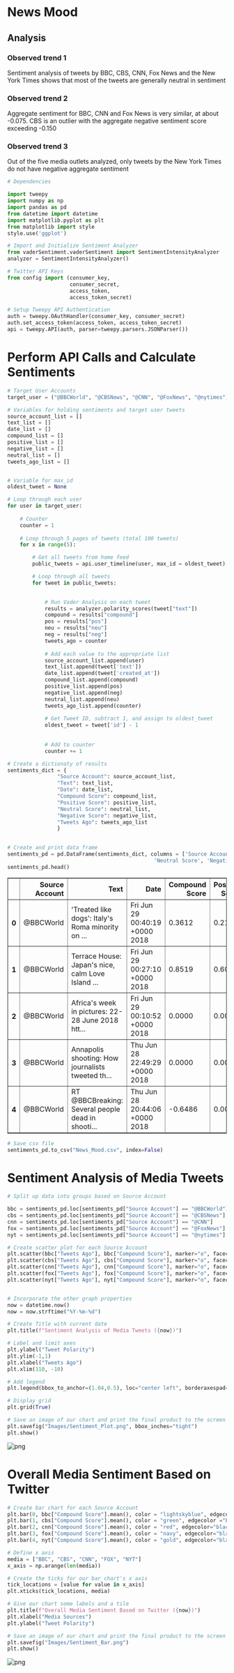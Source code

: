 
# News Mood

## Analysis

### Observed trend 1
Sentiment analysis of tweets by BBC, CBS, CNN, Fox News and the New York Times shows that most of the tweets are generally neutral in sentiment

### Observed trend 2
Aggregate sentiment for BBC, CNN and Fox News is very similar, at about -0.075. CBS is an outlier with the aggregate negative sentiment score exceeding -0.150 

### Observed trend 3
Out of the five media outlets analyzed, only tweets by the New York Times do not have negative aggregate sentiment


```python
# Dependencies

import tweepy
import numpy as np
import pandas as pd
from datetime import datetime
import matplotlib.pyplot as plt
from matplotlib import style
style.use('ggplot')

# Import and Initialize Sentiment Analyzer
from vaderSentiment.vaderSentiment import SentimentIntensityAnalyzer
analyzer = SentimentIntensityAnalyzer()

# Twitter API Keys
from config import (consumer_key, 
                    consumer_secret, 
                    access_token, 
                    access_token_secret)

# Setup Tweepy API Authentication
auth = tweepy.OAuthHandler(consumer_key, consumer_secret)
auth.set_access_token(access_token, access_token_secret)
api = tweepy.API(auth, parser=tweepy.parsers.JSONParser())
```

# Perform API Calls and Calculate Sentiments


```python
# Target User Accounts
target_user = ("@BBCWorld", "@CBSNews", "@CNN", "@FoxNews", "@nytimes")

# Variables for holding sentiments and target user tweets
source_account_list = []
text_list = []
date_list = []
compound_list = []
positive_list = []
negative_list = []
neutral_list = []
tweets_ago_list = []


# Variable for max_id
oldest_tweet = None

# Loop through each user
for user in target_user:
    
    # Counter
    counter = 1
    
    # Loop through 5 pages of tweets (total 100 tweets)
    for x in range(5):

        # Get all tweets from home feed
        public_tweets = api.user_timeline(user, max_id = oldest_tweet)

        # Loop through all tweets 
        for tweet in public_tweets:

            
            # Run Vader Analysis on each tweet
            results = analyzer.polarity_scores(tweet["text"])
            compound = results["compound"]
            pos = results["pos"]
            neu = results["neu"]
            neg = results["neg"]
            tweets_ago = counter
            
            # Add each value to the appropriate list
            source_account_list.append(user)
            text_list.append(tweet['text'])
            date_list.append(tweet['created_at'])
            compound_list.append(compound)
            positive_list.append(pos)
            negative_list.append(neg)
            neutral_list.append(neu)
            tweets_ago_list.append(counter)
        
            # Get Tweet ID, subtract 1, and assign to oldest_tweet
            oldest_tweet = tweet['id'] - 1
            
            
            # Add to counter 
            counter += 1
```


```python
# Create a dictionaty of results
sentiments_dict = {
                "Source Account": source_account_list,
                "Text": text_list,
                "Date": date_list,
                "Compound Score": compound_list,
                "Positive Score": positive_list,
                "Neutral Score": neutral_list,
                "Negative Score": negative_list,
                "Tweets Ago": tweets_ago_list
                }
        

# Create and print data frame
sentiments_pd = pd.DataFrame(sentiments_dict, columns = ['Source Account', 'Text', 'Date', 'Compound Score', 'Positive Score',
                                               'Neutral Score', 'Negative Score', 'Tweets Ago'])
sentiments_pd.head()
```




<div>
<style scoped>
    .dataframe tbody tr th:only-of-type {
        vertical-align: middle;
    }

    .dataframe tbody tr th {
        vertical-align: top;
    }

    .dataframe thead th {
        text-align: right;
    }
</style>
<table border="1" class="dataframe">
  <thead>
    <tr style="text-align: right;">
      <th></th>
      <th>Source Account</th>
      <th>Text</th>
      <th>Date</th>
      <th>Compound Score</th>
      <th>Positive Score</th>
      <th>Neutral Score</th>
      <th>Negative Score</th>
      <th>Tweets Ago</th>
    </tr>
  </thead>
  <tbody>
    <tr>
      <th>0</th>
      <td>@BBCWorld</td>
      <td>'Treated like dogs': Italy's Roma minority on ...</td>
      <td>Fri Jun 29 00:40:19 +0000 2018</td>
      <td>0.3612</td>
      <td>0.217</td>
      <td>0.783</td>
      <td>0.000</td>
      <td>1</td>
    </tr>
    <tr>
      <th>1</th>
      <td>@BBCWorld</td>
      <td>Terrace House: Japan's nice, calm Love Island ...</td>
      <td>Fri Jun 29 00:27:10 +0000 2018</td>
      <td>0.8519</td>
      <td>0.608</td>
      <td>0.392</td>
      <td>0.000</td>
      <td>2</td>
    </tr>
    <tr>
      <th>2</th>
      <td>@BBCWorld</td>
      <td>Africa's week in pictures: 22-28 June 2018 htt...</td>
      <td>Fri Jun 29 00:10:52 +0000 2018</td>
      <td>0.0000</td>
      <td>0.000</td>
      <td>1.000</td>
      <td>0.000</td>
      <td>3</td>
    </tr>
    <tr>
      <th>3</th>
      <td>@BBCWorld</td>
      <td>Annapolis shooting: How journalists tweeted th...</td>
      <td>Thu Jun 28 22:49:29 +0000 2018</td>
      <td>0.0000</td>
      <td>0.000</td>
      <td>1.000</td>
      <td>0.000</td>
      <td>4</td>
    </tr>
    <tr>
      <th>4</th>
      <td>@BBCWorld</td>
      <td>RT @BBCBreaking: Several people dead in shooti...</td>
      <td>Thu Jun 28 20:44:06 +0000 2018</td>
      <td>-0.6486</td>
      <td>0.000</td>
      <td>0.815</td>
      <td>0.185</td>
      <td>5</td>
    </tr>
  </tbody>
</table>
</div>




```python
# Save csv file
sentiments_pd.to_csv("News_Mood.csv", index=False)
```

# Sentiment Analysis of Media Tweets


```python
# Split up data into groups based on Source Account

bbc = sentiments_pd.loc[sentiments_pd["Source Account"] == "@BBCWorld"]
cbs = sentiments_pd.loc[sentiments_pd["Source Account"] == "@CBSNews"]
cnn = sentiments_pd.loc[sentiments_pd["Source Account"] == "@CNN"]
fox = sentiments_pd.loc[sentiments_pd["Source Account"] == "@FoxNews"]
nyt = sentiments_pd.loc[sentiments_pd["Source Account"] == "@nytimes"]

```


```python
# Create scatter plot for each Source Account
plt.scatter(bbc["Tweets Ago"], bbc["Compound Score"], marker="o", facecolor = "lightskyblue", edgecolors="black", label = "BBC", alpha = 0.5)
plt.scatter(cbs["Tweets Ago"], cbs["Compound Score"], marker="o", facecolor = "green", edgecolors ="black", label = "CBS", alpha = 0.5)
plt.scatter(cnn["Tweets Ago"], cnn["Compound Score"], marker="o", facecolor = "red", edgecolors = "black", label = "CNN", alpha = 0.5)
plt.scatter(fox["Tweets Ago"], fox["Compound Score"], marker="o", facecolor = "navy", edgecolors = "black", label = "FOX", alpha = 0.5)
plt.scatter(nyt["Tweets Ago"], nyt["Compound Score"], marker="o", facecolor = "gold", edgecolors = "black", label = "NYT", alpha = 0.5)


# Incorporate the other graph properties
now = datetime.now()
now = now.strftime("%Y-%m-%d")

# Create Title with current date
plt.title(f"Sentiment Analysis of Media Tweets ({now})")

# Label and limit axes
plt.ylabel("Tweet Polarity")
plt.ylim(-1,1)
plt.xlabel("Tweets Ago")
plt.xlim(110, -10)

# Add legend
plt.legend(bbox_to_anchor=(1.04,0.5), loc="center left", borderaxespad=0, title="Media Sources")

# Display grid
plt.grid(True)

# Save an image of our chart and print the final product to the screen
plt.savefig("Images/Sentiment_Plot.png", bbox_inches="tight")
plt.show()

```


![png](output_10_0.png)


# Overall Media Sentiment Based on Twitter


```python
# Create bar chart for each Source Account
plt.bar(0, bbc["Compound Score"].mean(), color = "lightskyblue", edgecolor="black", width=1)
plt.bar(1, cbs["Compound Score"].mean(), color = "green", edgecolor ="black", width=1)
plt.bar(2, cnn["Compound Score"].mean(), color = "red", edgecolor="black", width=1)
plt.bar(3, fox["Compound Score"].mean(), color = "navy", edgecolor="black", width=1)
plt.bar(4, nyt["Compound Score"].mean(), color = "gold", edgecolor="black", width=1)

# Define x axis
media = ["BBC", "CBS", "CNN", "FOX", "NYT"]
x_axis = np.arange(len(media))

# Create the ticks for our bar chart's x axis
tick_locations = [value for value in x_axis]
plt.xticks(tick_locations, media)

# Give our chart some labels and a tile
plt.title(f"Overall Media Sentiment Based on Twitter ({now})")
plt.xlabel("Media Sources")
plt.ylabel("Tweet Polarity")

# Save an image of our chart and print the final product to the screen
plt.savefig("Images/Sentiment_Bar.png")
plt.show()
```


![png](output_12_0.png)

